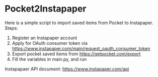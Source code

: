 # Pocket2Instapaper
Here is a simple script to import saved items from Pocket to Instapaper.
Steps:
1. Register an Instapaper account
2. Apply for OAuth consumer token via https://www.instapaper.com/main/request_oauth_consumer_token
3. Export pocket saved items from https://getpocket.com/export
4. Fill the variables in main.py, and run

Instapapaer API document: https://www.instapaper.com/api
